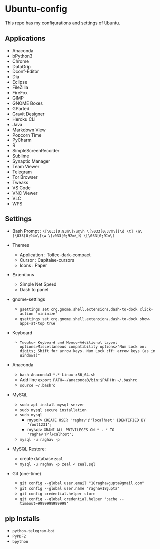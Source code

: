 # Ubuntu-config

This repo has my configurations and settings of Ubuntu.


## Applications

- Anaconda
- bPython3
- Chrome
- DataGrip
- Dconf-Editor
- Dia
- Eclipse
- FileZilla
- FireFox
- GIMP 
- GNOME Boxes
- GParted
- Gravit Designer
- Heroku CLI 
- Java
- Markdown View
- Popcorn Time 
- PyCharm
- R
- SimpleScreenRecorder
- Sublime
- Synaptic Manager
- Team Viewer
- Telegram
- Tor Browser
- Tweaks
- VS Code
- VNC Viewer
- VLC
- WPS


## Settings

- Bash Prompt : `\[\033[0;93m\]\u@\h \[\033[0;37m\][\d \t] \n\[\033[0;94m\]\w \[\033[0;92m\]$ \[\033[0;97m\]`

- Themes
	- Application : Toffee-dark-compact
	- Cursor : Capitaine-cursors
	- Icons : Paper

- Extentions
	- Simple Net Speed
	- Dash to panel

- gnome-settings
	- `gsettings set org.gnome.shell.extensions.dash-to-dock click-action 'minimize'`
	- `gsettings set org.gnome.shell.extensions.dash-to-dock show-apps-at-top true`

- Keyboard
	- `Tweaks> Keyboard and Mouse>Additional Layout options>Miscellaneous compatibility options>"Num Lock on: digits; Shift for arrow keys. Num Lock off: arrow keys (as in Windows)"`

- Anaconda
	- `bash Anaconda3-*.*-Linux-x86_64.sh`
	- Add line `export PATH=~/anaconda3/bin:$PATH` in `~/.bashrc`
	- `source ~/.bashrc`

- MySQL
	- `sudo apt install mysql-server`
	- `sudo mysql_secure_installation`
	- `sudo mysql`
		- mysql> `CREATE USER 'raghav'@'localhost' IDENTIFIED BY 'root1231';`
		- mysql> `GRANT ALL PRIVILEGES ON * . * TO 'raghav'@'localhost';`
    - `mysql -u raghav -p`

- MySQL Restore: 
	- create database `zeal`
	- `mysql -u raghav -p zeal < zeal.sql`

- Git (one-time)
	- `git config --global user.email "18raghavgupta@gmail.com"`
	- `git config --global user.name "raghav18gupta"`
	- `git config credential.helper store`
	- `git config --global credential.helper 'cache --timeout=9999999999999'`

## pip Installs

- `python-telegram-bot`
- `PyPDF2`
- `bpython`